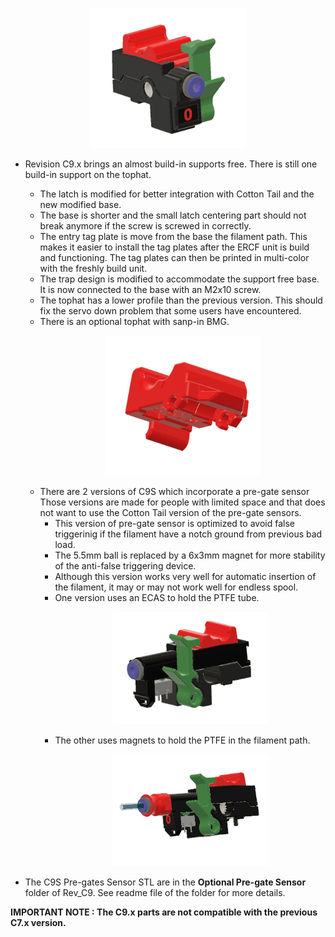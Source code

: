 <p align=center><img src="../../../../Images/C9_full.JPG" width="250" alt="C9_tophat_snap.JPG"> </p>

  * Revision C9.x brings an almost build-in supports free. There is still one build-in support on the tophat.
    * The latch is modified for better integration with Cotton Tail and the new modified base. 
    * The base is shorter and the small latch centering part should not break anymore if the screw is screwed in correctly.
    * The entry tag plate is move from the base the filament path. This makes it easier to install the tag plates after the ERCF unit is build and functioning. The tag plates can then be printed in multi-color with the freshly build unit.
    * The trap design is modified to accommodate the support free base. It is now connected to the base with an M2x10 screw.
    * The tophat has a lower profile than the previous version. This should fix the servo down problem that some users have encountered.
    * There is an optional tophat with sanp-in BMG.<p align=center><img src="../../../../Images/C9_tophat_snap.JPG" width="250" alt="C9_tophat_snap.JPG"> </p>
    * There are 2 versions of C9S which incorporate a pre-gate sensor Those versions are made for people with limited space and that does not want to use the Cotton Tail version of the pre-gate sensors.
      * This version of pre-gate sensor is optimized to avoid false triggerinig if the filament have a notch ground from previous bad load.
      * The 5.5mm ball is replaced by a 6x3mm magnet for more stability of the anti-false triggering device.
      * Although this version works very well for automatic insertion of the filament, it may or may not work well for endless spool. 
      * One version uses an ECAS to hold the PTFE tube.<p align=center><img src="../../../../Images/C9S_ecas.JPG" width="250" alt="C9_tophat_snap.JPG"> </p>
      * The other uses magnets to hold the PTFE in the filament path.<p align=center><img src="../../../../Images/C9S_magnet.JPG" width="250" alt="C9_tophat_snap.JPG"> </p>
  
 
  * The C9S Pre-gates Sensor STL are in the **Optional Pre-gate Sensor** folder of Rev_C9. See readme file of the folder for more details.
  
  **IMPORTANT NOTE : The C9.x parts are not compatible with the previous C7.x version.**

